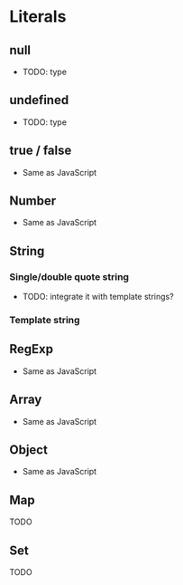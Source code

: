 # Literals

## null

* TODO: type

## undefined

* TODO: type

## true / false

* Same as JavaScript

## Number

* Same as JavaScript

## String

### Single/double quote string

* TODO: integrate it with template strings?

### Template string

## RegExp

* Same as JavaScript

## Array

* Same as JavaScript

## Object

* Same as JavaScript

## Map

TODO

## Set

TODO
